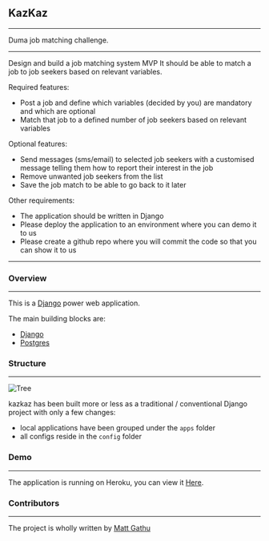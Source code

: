 ## KazKaz

---
Duma job matching challenge.

---
Design and build a job matching system MVP
It should be able to match a job to job seekers based on relevant variables.

Required features:
- Post a job and define which variables (decided by you) are mandatory and which are optional
- Match that job to a defined number of job seekers based on relevant variables

Optional features:
- Send messages (sms/email) to selected job seekers with a customised message telling them how to report their interest in the job
- Remove unwanted job seekers from the list
- Save the job match to be able to go back to it later

Other requirements:
- The application should be written in Django
- Please deploy the application to an environment where you can demo it to us
- Please create a github repo where you will commit the code so that you can show it to us

---

### Overview

---
This is a [Django](https://www.djangoproject.com/) power web application.

The main building blocks are:

* [Django](https://www.djangoproject.com/)
* [Postgres](http://www.postgresql.org/)

### Structure

---
![Tree](https://github.com/mattgathu/kazkaz/raw/master/tree.jpeg)

kazkaz has been built more or less as a traditional / conventional Django project
with only a few changes:

* local applications have been grouped under the `apps` folder
* all configs reside in the `config` folder


### Demo

---

The application is running on Heroku, you can view it [Here](https://kazkaz.herokuapp.com/).


### Contributors

---
The project is wholly written by [Matt Gathu](http://mattgathu.me)
